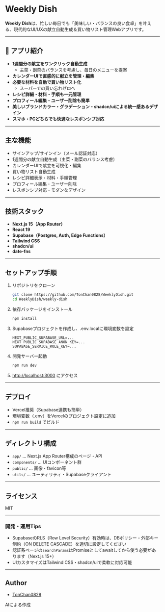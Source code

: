 # Weekly Dish

**Weekly Dish**は、忙しい毎日でも「美味しい・バランスの良い食卓」を叶える、現代的なUI/UXの献立自動生成＆買い物リスト管理Webアプリです。

---

## 🥗 アプリ紹介

- **1週間分の献立をワンクリック自動生成**
  - 主菜・副菜のバランスを考慮し、毎日のメニューを提案
- **カレンダーUIで直感的に献立を管理・編集**
- **必要な材料を自動で買い物リスト化**
  - スーパーでの買い忘れゼロへ
- **レシピ詳細・材料・手順も一元管理**
- **プロフィール編集・ユーザー削除も簡単**
- **美しいブランドカラー・グラデーション・shadcn/uiによる統一感あるデザイン**
- **スマホ・PCどちらでも快適なレスポンシブ対応**

---

## 主な機能

- サインアップ/サインイン（メール認証対応）
- 1週間分の献立自動生成（主菜・副菜のバランス考慮）
- カレンダーUIで献立を可視化・編集
- 買い物リスト自動生成
- レシピ詳細表示・材料・手順管理
- プロフィール編集・ユーザー削除
- レスポンシブ対応・モダンなデザイン

---

## 技術スタック

- **Next.js 15（App Router）**
- **React 19**
- **Supabase（Postgres, Auth, Edge Functions）**
- **Tailwind CSS**
- **shadcn/ui**
- **date-fns**

---

## セットアップ手順

1. リポジトリをクローン

   ```sh
   git clone https://github.com/TonChan0828/WeeklyDish.git
   cd WeeklyDish/weekly-dish
   ```

2. 依存パッケージをインストール

   ```sh
   npm install
   ```

3. Supabaseプロジェクトを作成し、.env.localに環境変数を設定

   ```env
   NEXT_PUBLIC_SUPABASE_URL=...
   NEXT_PUBLIC_SUPABASE_ANON_KEY=...
   SUPABASE_SERVICE_ROLE_KEY=...
   ```

4. 開発サーバー起動

   ```sh
   npm run dev
   ```

5. [http://localhost:3000](http://localhost:3000) にアクセス

---

## デプロイ

- Vercel推奨（Supabase連携も簡単）
- 環境変数（.env）をVercelのプロジェクト設定に追加
- `npm run build` でビルド

---

## ディレクトリ構成

- `app/` ... Next.js App Router構成のページ・API
- `components/` ... UIコンポーネント群
- `public/` ... 画像・favicon等
- `utils/` ... ユーティリティ・Supabaseクライアント

---

## ライセンス

MIT

---

### 開発・運用Tips

- SupabaseのRLS（Row Level Security）有効時は、DBポリシー・外部キー制約（ON DELETE CASCADE）を適切に設定してください
- 認証系ページの`searchParams`はPromiseとしてawaitしてから使う必要があります（Next.js 15+）
- UIカスタマイズはTailwind CSS・shadcn/uiで柔軟に対応可能

---

## Author

- [TonChan0828](https://github.com/TonChan0828)

AIによる作成
